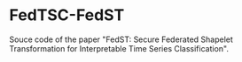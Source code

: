 # FedTSC-FedST
Souce code of the paper "FedST: Secure Federated Shapelet Transformation for Interpretable Time Series Classification". 
